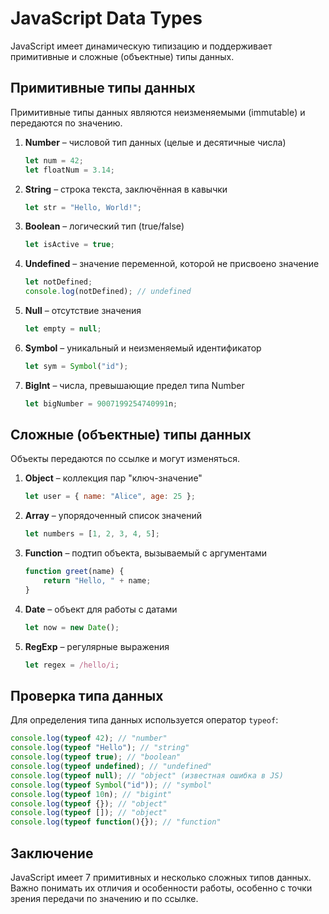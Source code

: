 # JavaScript Data Types

JavaScript имеет динамическую типизацию и поддерживает примитивные и сложные (объектные) типы данных.

## Примитивные типы данных
Примитивные типы данных являются неизменяемыми (immutable) и передаются по значению.

1. **Number** – числовой тип данных (целые и десятичные числа)
   ```js
   let num = 42;
   let floatNum = 3.14;
   ```

2. **String** – строка текста, заключённая в кавычки
   ```js
   let str = "Hello, World!";
   ```

3. **Boolean** – логический тип (true/false)
   ```js
   let isActive = true;
   ```

4. **Undefined** – значение переменной, которой не присвоено значение
   ```js
   let notDefined;
   console.log(notDefined); // undefined
   ```

5. **Null** – отсутствие значения
   ```js
   let empty = null;
   ```

6. **Symbol** – уникальный и неизменяемый идентификатор
   ```js
   let sym = Symbol("id");
   ```

7. **BigInt** – числа, превышающие предел типа Number
   ```js
   let bigNumber = 9007199254740991n;
   ```

## Сложные (объектные) типы данных
Объекты передаются по ссылке и могут изменяться.

1. **Object** – коллекция пар "ключ-значение"
   ```js
   let user = { name: "Alice", age: 25 };
   ```

2. **Array** – упорядоченный список значений
   ```js
   let numbers = [1, 2, 3, 4, 5];
   ```

3. **Function** – подтип объекта, вызываемый с аргументами
   ```js
   function greet(name) {
       return "Hello, " + name;
   }
   ```

4. **Date** – объект для работы с датами
   ```js
   let now = new Date();
   ```

5. **RegExp** – регулярные выражения
   ```js
   let regex = /hello/i;
   ```

## Проверка типа данных
Для определения типа данных используется оператор `typeof`:
```js
console.log(typeof 42); // "number"
console.log(typeof "Hello"); // "string"
console.log(typeof true); // "boolean"
console.log(typeof undefined); // "undefined"
console.log(typeof null); // "object" (известная ошибка в JS)
console.log(typeof Symbol("id")); // "symbol"
console.log(typeof 10n); // "bigint"
console.log(typeof {}); // "object"
console.log(typeof []); // "object"
console.log(typeof function(){}); // "function"
```

## Заключение
JavaScript имеет 7 примитивных и несколько сложных типов данных. Важно понимать их отличия и особенности работы, особенно с точки зрения передачи по значению и по ссылке.

